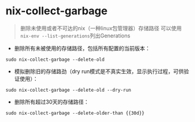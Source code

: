 # nix-collect-garbage

> 删除未使用或者不可达的nix（一种linux包管理器）存储路径
> 可以使用 `nix-env --list-generations`列出Generations

- 删除所有未被使用的存储路径，包括所有配置的当前版本：

`sudo nix-collect-garbage --delete-old`

- 模拟删除旧的存储路劲（dry run模式是不真实生效，显示执行过程，可供验证使用）：

`sudo nix-collect-garbage --delete-old --dry-run`

- 删除所有超过30天的存储路径：

`sudo nix-collect-garbage --delete-older-than {{30d}}`

[#]: contributors: ([杨振宇aiven])